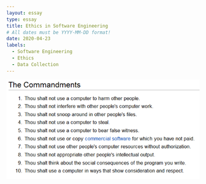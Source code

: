 ```yaml
---
layout: essay
type: essay
title: Ethics in Software Engineering
# All dates must be YYYY-MM-DD format!
date: 2020-04-23
labels:
  - Software Engineering
  - Ethics
  - Data Collection
---
```


<img class="ui large spaced image" src="../images/10command.gif">
